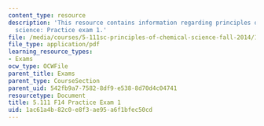 ```yaml
---
content_type: resource
description: 'This resource contains information regarding principles of chemical
  science: Practice exam 1.'
file: /media/courses/5-111sc-principles-of-chemical-science-fall-2014/1ac61a4b82c0e8f3ae95a6f1bfec50cd_MIT5_111F14_PractExam1.pdf
file_type: application/pdf
learning_resource_types:
- Exams
ocw_type: OCWFile
parent_title: Exams
parent_type: CourseSection
parent_uid: 542fb9a7-7582-8df9-e538-8d70d4c04741
resourcetype: Document
title: 5.111 F14 Practice Exam 1
uid: 1ac61a4b-82c0-e8f3-ae95-a6f1bfec50cd
---
```

